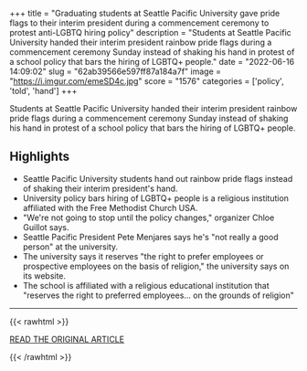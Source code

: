 +++
title = "Graduating students at Seattle Pacific University gave pride flags to their interim president during a commencement ceremony to protest anti-LGBTQ hiring policy"
description = "Students at Seattle Pacific University handed their interim president rainbow pride flags during a commencement ceremony Sunday instead of shaking his hand in protest of a school policy that bars the hiring of LGBTQ+ people."
date = "2022-06-16 14:09:02"
slug = "62ab39566e597ff87a184a7f"
image = "https://i.imgur.com/emeSD4c.jpg"
score = "1576"
categories = ['policy', 'told', 'hand']
+++

Students at Seattle Pacific University handed their interim president rainbow pride flags during a commencement ceremony Sunday instead of shaking his hand in protest of a school policy that bars the hiring of LGBTQ+ people.

## Highlights

- Seattle Pacific University students hand out rainbow pride flags instead of shaking their interim president's hand.
- University policy bars hiring of LGBTQ+ people is a religious institution affiliated with the Free Methodist Church USA.
- "We're not going to stop until the policy changes," organizer Chloe Guillot says.
- Seattle Pacific President Pete Menjares says he's "not really a good person" at the university.
- The university says it reserves "the right to prefer employees or prospective employees on the basis of religion," the university says on its website.
- The school is affiliated with a religious educational institution that "reserves the right to preferred employees... on the grounds of religion"

---

{{< rawhtml >}}
  <p class="article-category">
    <a target="_blank" href="https://www.cnn.com/2022/06/15/us/seattle-pacific-university-graduation-pride-flags/index.html">READ THE ORIGINAL ARTICLE</a>
  </p>
{{< /rawhtml >}}
